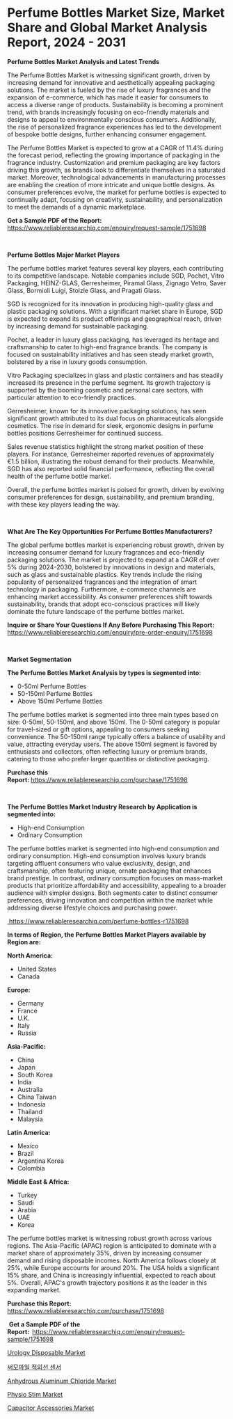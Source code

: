 <p><h1>Perfume Bottles Market Size, Market Share and Global Market Analysis Report, 2024 - 2031</h1></p><p><strong>Perfume Bottles Market Analysis and Latest Trends</strong></p>
<p><p>The Perfume Bottles Market is witnessing significant growth, driven by increasing demand for innovative and aesthetically appealing packaging solutions. The market is fueled by the rise of luxury fragrances and the expansion of e-commerce, which has made it easier for consumers to access a diverse range of products. Sustainability is becoming a prominent trend, with brands increasingly focusing on eco-friendly materials and designs to appeal to environmentally conscious consumers. Additionally, the rise of personalized fragrance experiences has led to the development of bespoke bottle designs, further enhancing consumer engagement.</p><p>The Perfume Bottles Market is expected to grow at a CAGR of 11.4% during the forecast period, reflecting the growing importance of packaging in the fragrance industry. Customization and premium packaging are key factors driving this growth, as brands look to differentiate themselves in a saturated market. Moreover, technological advancements in manufacturing processes are enabling the creation of more intricate and unique bottle designs. As consumer preferences evolve, the market for perfume bottles is expected to continually adapt, focusing on creativity, sustainability, and personalization to meet the demands of a dynamic marketplace.</p></p>
<p><strong>Get a Sample PDF of the Report:&nbsp;</strong> <a href="https://www.reliableresearchiq.com/enquiry/request-sample/1751698?utm_campaign=1102&utm_medium=2&utm_source=Github&utm_content=ia&utm_term=11112024&utm_id=perfume-bottles">https://www.reliableresearchiq.com/enquiry/request-sample/1751698</a></p>
<p>&nbsp;</p>
<p><strong>Perfume Bottles Major Market Players</strong></p>
<p><p>The perfume bottles market features several key players, each contributing to its competitive landscape. Notable companies include SGD, Pochet, Vitro Packaging, HEINZ-GLAS, Gerresheimer, Piramal Glass, Zignago Vetro, Saver Glass, Bormioli Luigi, Stolzle Glass, and Pragati Glass. </p><p>SGD is recognized for its innovation in producing high-quality glass and plastic packaging solutions. With a significant market share in Europe, SGD is expected to expand its product offerings and geographical reach, driven by increasing demand for sustainable packaging.</p><p>Pochet, a leader in luxury glass packaging, has leveraged its heritage and craftsmanship to cater to high-end fragrance brands. The company is focused on sustainability initiatives and has seen steady market growth, bolstered by a rise in luxury goods consumption. </p><p>Vitro Packaging specializes in glass and plastic containers and has steadily increased its presence in the perfume segment. Its growth trajectory is supported by the booming cosmetic and personal care sectors, with particular attention to eco-friendly practices.</p><p>Gerresheimer, known for its innovative packaging solutions, has seen significant growth attributed to its dual focus on pharmaceuticals alongside cosmetics. The rise in demand for sleek, ergonomic designs in perfume bottles positions Gerresheimer for continued success.</p><p>Sales revenue statistics highlight the strong market position of these players. For instance, Gerresheimer reported revenues of approximately €1.5 billion, illustrating the robust demand for their products. Meanwhile, SGD has also reported solid financial performance, reflecting the overall health of the perfume bottle market.</p><p>Overall, the perfume bottles market is poised for growth, driven by evolving consumer preferences for design, sustainability, and premium branding, with these key players leading the way.</p></p>
<p>&nbsp;</p>
<p><strong>What Are The Key Opportunities For Perfume Bottles Manufacturers?</strong></p>
<p><p>The global perfume bottles market is experiencing robust growth, driven by increasing consumer demand for luxury fragrances and eco-friendly packaging solutions. The market is projected to expand at a CAGR of over 5% during 2024-2030, bolstered by innovations in design and materials, such as glass and sustainable plastics. Key trends include the rising popularity of personalized fragrances and the integration of smart technology in packaging. Furthermore, e-commerce channels are enhancing market accessibility. As consumer preferences shift towards sustainability, brands that adopt eco-conscious practices will likely dominate the future landscape of the perfume bottles market.</p></p>
<p><strong>Inquire or Share Your Questions If Any Before Purchasing This Report:</strong> <a href="https://www.reliableresearchiq.com/enquiry/pre-order-enquiry/1751698?utm_campaign=1102&utm_medium=2&utm_source=Github&utm_content=ia&utm_term=11112024&utm_id=perfume-bottles">https://www.reliableresearchiq.com/enquiry/pre-order-enquiry/1751698</a></p>
<p>&nbsp;</p>
<p><strong>Market Segmentation</strong></p>
<p><strong>The Perfume Bottles Market Analysis by types is segmented into:</strong></p>
<p><ul><li>0-50ml Perfume Bottles</li><li>50-150ml Perfume Bottles</li><li>Above 150ml Perfume Bottles</li></ul></p>
<p><p>The perfume bottles market is segmented into three main types based on size: 0-50ml, 50-150ml, and above 150ml. The 0-50ml category is popular for travel-sized or gift options, appealing to consumers seeking convenience. The 50-150ml range typically offers a balance of usability and value, attracting everyday users. The above 150ml segment is favored by enthusiasts and collectors, often reflecting luxury or premium brands, catering to those who prefer larger quantities or distinctive packaging.</p></p>
<p><strong>Purchase this Report:&nbsp;</strong><a href="https://www.reliableresearchiq.com/purchase/1751698?utm_campaign=1102&utm_medium=2&utm_source=Github&utm_content=ia&utm_term=11112024&utm_id=perfume-bottles">https://www.reliableresearchiq.com/purchase/1751698</a></p>
<p>&nbsp;</p>
<p><strong>The Perfume Bottles Market Industry Research by Application is segmented into:</strong></p>
<p><ul><li>High-end Consumption</li><li>Ordinary Consumption</li></ul></p>
<p><p>The perfume bottles market is segmented into high-end consumption and ordinary consumption. High-end consumption involves luxury brands targeting affluent consumers who value exclusivity, design, and craftsmanship, often featuring unique, ornate packaging that enhances brand prestige. In contrast, ordinary consumption focuses on mass-market products that prioritize affordability and accessibility, appealing to a broader audience with simpler designs. Both segments cater to distinct consumer preferences, driving innovation and competition within the market while addressing diverse lifestyle choices and purchasing power.</p></p>
<p><a href="https://www.reliableresearchiq.com/perfume-bottles-r1751698?utm_campaign=1102&utm_medium=2&utm_source=Github&utm_content=ia&utm_term=11112024&utm_id=perfume-bottles">&nbsp;https://www.reliableresearchiq.com/perfume-bottles-r1751698</a></p>
<p><strong>In terms of Region, the Perfume Bottles Market Players available by Region are:</strong></p>
<p>
    <p> <strong> North America: </strong>
        <ul>
            <li>United States</li>
            <li>Canada</li>
        </ul>
        </p> 
    <p> <strong> Europe: </strong>
        <ul>
            <li>Germany</li>
            <li>France</li>
            <li>U.K.</li>
            <li>Italy</li>
            <li>Russia</li>
        </ul>
        </p> 
    <p> <strong> Asia-Pacific: </strong>
        <ul>
            <li>China</li>
            <li>Japan</li>
            <li>South Korea</li>
            <li>India</li>
            <li>Australia</li>
            <li>China Taiwan</li>
            <li>Indonesia</li>
            <li>Thailand</li>
            <li>Malaysia</li>
        </ul>
        </p> 
    <p> <strong> Latin America: </strong>
        <ul>
            <li>Mexico</li>
            <li>Brazil</li>
            <li>Argentina Korea</li>
            <li>Colombia</li>
        </ul>
        </p> 
    <p> <strong> Middle East & Africa: </strong>
        <ul>
            <li>Turkey</li>
            <li>Saudi</li>
            <li>Arabia</li>
            <li>UAE</li>
            <li>Korea</li>
        </ul>
    </p>
    </p>
<p><p>The perfume bottles market is witnessing robust growth across various regions. The Asia-Pacific (APAC) region is anticipated to dominate with a market share of approximately 35%, driven by increasing consumer demand and rising disposable incomes. North America follows closely at 25%, while Europe accounts for around 20%. The USA holds a significant 15% share, and China is increasingly influential, expected to reach about 5%. Overall, APAC's growth trajectory positions it as the leader in this expanding market.</p></p>
<p><strong>Purchase this Report: </strong><a href="https://www.reliableresearchiq.com/purchase/1751698?utm_campaign=1102&utm_medium=2&utm_source=Github&utm_content=ia&utm_term=11112024&utm_id=perfume-bottles">https://www.reliableresearchiq.com/purchase/1751698</a></p>
<p>&nbsp;<strong>Get a Sample PDF of the Report:&nbsp;&nbsp;</strong><a href="https://www.reliableresearchiq.com/enquiry/request-sample/1751698?utm_campaign=1102&utm_medium=2&utm_source=Github&utm_content=ia&utm_term=11112024&utm_id=perfume-bottles">https://www.reliableresearchiq.com/enquiry/request-sample/1751698</a></p>
<p><strong></strong></p>
<p><p><a href="https://issuu.com/reportprime-2/docs/urology-disposable-market-size-2030_2c22907570b970?utm_campaign=1102&utm_medium=2&utm_source=Github&utm_content=ia&utm_term=11112024&utm_id=perfume-bottles">Urology Disposable Market</a></p><p><a href="https://github.com/laholand/Market-Research-Report-List-6/blob/main/396980223444.md?utm_campaign=1102&utm_medium=2&utm_source=Github&utm_content=ia&utm_term=11112024&utm_id=perfume-bottles">써모파일 적외선 센서</a></p><p><a href="https://github.com/elseludvikoh/Market-Research-Report-List-1/blob/main/anhydrous-aluminum-chloride-market.md?utm_campaign=1102&utm_medium=2&utm_source=Github&utm_content=ia&utm_term=11112024&utm_id=perfume-bottles">Anhydrous Aluminum Chloride Market</a></p><p><a href="https://issuu.com/reportprime-2/docs/physio-stim-market-size-2030.pptx_ee38f86bb44471?utm_campaign=1102&utm_medium=2&utm_source=Github&utm_content=ia&utm_term=11112024&utm_id=perfume-bottles">Physio Stim Market</a></p><p><a href="https://www.linkedin.com/pulse/global-capacitor-accessories-market-exploring-share-trends-guibe?utm_campaign=1102&utm_medium=2&utm_source=Github&utm_content=ia&utm_term=11112024&utm_id=perfume-bottles">Capacitor Accessories Market</a></p></p>